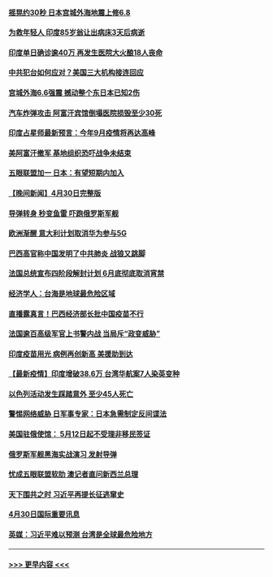 #### [摇晃约30秒 日本宫城外海地震上修6.8](../pages/prog202/a103108477.md?t=05011651) 
#### [为救年轻人 印度85岁翁让出病床3天后病逝](../pages/prog202/a103108457.md?t=05011651) 
#### [印度单日确诊逾40万 再发生医院大火酿18人丧命](../pages/prog202/a103108440.md?t=05011651) 
#### [中共犯台如何应对？美国三大机构接连回应](../pages/prog202/a103108423.md?t=05011651) 
#### [宫城外海6.6强震 撼动整个东日本已知2伤](../pages/prog202/a103108347.md?t=05011651) 
#### [汽车炸弹攻击 阿富汗宾馆倒塌医院损毁至少30死](../pages/prog202/a103108389.md?t=05011651) 
#### [印度占星师最新预言：今年9月疫情将再达高峰](../pages/prog202/a103108368.md?t=05011651) 
#### [美阿富汗撤军 基地组织恐吓战争未结束](../pages/prog202/a103108030.md?t=05011651) 
#### [五眼联盟加一 日本：有望短期内加入](../pages/prog202/a103108083.md?t=05011651) 
#### [【晚间新闻】4月30日完整版](../pages/prog202/a103108327.md?t=05011651) 
#### [导弹转身 秒变鱼雷 吓跑俄罗斯军舰](../pages/prog202/a103108064.md?t=05011651) 
#### [欧洲渐醒 意大利计划取消华为参与5G](../pages/prog202/a103108199.md?t=05011651) 
#### [巴西高官称中国发明了中共肺炎 战狼又跳脚](../pages/prog202/a103108063.md?t=05011651) 
#### [法国总统宣布四阶段解封计划 6月底彻底取消宵禁](../pages/prog202/a103108070.md?t=05011651) 
#### [经济学人：台海是地球最危险区域](../pages/prog202/a103108131.md?t=05011651) 
#### [直播露真言！巴西经济部长批中国疫苗不行](../pages/prog202/a103108096.md?t=05011651) 
#### [法国逾百高级军官上书警内战 当局斥“政变威胁”](../pages/prog202/a103108017.md?t=05011651) 
#### [印度疫苗用光 病例再创新高 美援助到达](../pages/prog202/a103108054.md?t=05011651) 
#### [【最新疫情】印度增破38.6万 台湾华航案7人染英变种](../pages/prog202/a103108035.md?t=05011651) 
#### [以色列活动发生踩踏意外 至少45人死亡](../pages/prog202/a103107919.md?t=05011651) 
#### [警惕网络威胁 日军事专家：日本急需制定反间谍法](../pages/prog202/a103107912.md?t=05011651) 
#### [美国驻俄使馆： 5月12日起不受理非移民签证](../pages/prog202/a103107903.md?t=05011651) 
#### [俄罗斯军舰黑海实战演习 发射导弹](../pages/prog202/a103107890.md?t=05011651) 
#### [忧成五眼联盟软肋 澳记者直问新西兰总理](../pages/prog202/a103107874.md?t=05011651) 
#### [天下围共之时 习近平再提长征逃窜史](../pages/prog202/a103106493.md?t=05011651) 
#### [4月30日国际重要讯息](../pages/prog202/a103107685.md?t=05011651) 
#### [英媒：习近平难以预测 台湾是全球最危险地方](../pages/prog202/a103107669.md?t=05011651) 

----
#### [ >>> 更早内容 <<< ](../indexes/prog202-earlier.md)
